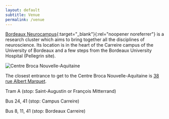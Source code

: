 ```yaml
---
layout: default
subtitle: Venue
permalink: /venue
---
```



[Bordeaux Neurocampus](https://www.bordeaux-neurocampus.fr/en/){:target="_blank"}{:rel="noopener noreferrer"} is a research cluster which aims to bring together all the disciplines of neuroscience. Its location is in the heart of the Carreire campus of the University of Bordeaux and a few steps from the Bordeaux University Hospital (Pellegrin site).

![Centre Broca Nouvelle-Aquitaine](https://www.bordeaux-neurocampus.fr/wp-content/uploads/2018/03/NeurocampusFinal1600p.jpg)

The closest entrance to get to the Centre Broca Nouvelle-Aquitaine is [38 rue Albert Marquet](https://www.google.fr/maps/place/38+Rue+Albert+Marquet,+33000+Bordeaux/@44.8241184,-0.6079216,3a,75y,5.32h,79.11t/data=!3m6!1e1!3m4!1s4WXd0NSN9vp8aq4UPqvJvA!2e0!7i13312!8i6656!4m5!3m4!1s0xd54d8710d9e6b1b:0x7000e3a359376dbb!8m2!3d44.8247939!4d-0.6076512).

Tram A (stop: Saint-Augustin or François Mitterrand)

Bus 24, 41 (stop: Campus Carreire)

Bus 8, 11, 41 (stop: Bordeaux Carreire)
